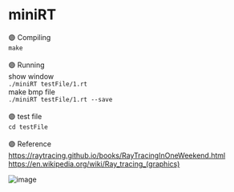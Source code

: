 # miniRT

🟣 Compiling</br>
```make```</br>
</br>
🟣 Running</br>
show window</br>
```./miniRT testFile/1.rt```</br>
make bmp file</br>
```./miniRT testFile/1.rt --save```</br>
</br>
🟣 test file</br>
```cd testFile```</br>
</br>
🟣 Reference</br>
https://raytracing.github.io/books/RayTracingInOneWeekend.html</br>
https://en.wikipedia.org/wiki/Ray_tracing_(graphics)

![image](https://user-images.githubusercontent.com/69897338/148635858-4129ff92-8a03-45c2-90e5-f2d9bd8611aa.png)
